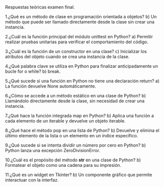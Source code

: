 Respuestas teóricas examen final.

1.¿Qué es un método de clase en programación orientada a objetos?
b) Un método que puede ser llamado directamente desde la clase sin crear una instancia.

2.¿Cuál es la función principal del módulo unittest en Python?
a) Permitir realizar pruebas unitarias para verificar el comportamiento del código.

3.¿Cuál es la función de un constructor en una clase?
c) Inicializar los atributos del objeto cuando se crea una instancia de la clase.

4.¿Qué palabra clave se utiliza en Python para finalizar anticipadamente un bucle for o while?
b) break.

5.¿Qué sucede si una función en Python no tiene una declaración return?
a) La función devuelve None automáticamente.

6.¿Cómo se accede a un método estático en una clase de Python?
b) Llamándolo directamente desde la clase, sin necesidad de crear una instancia.

7.¿Qué hace la función integrada map en Python?
b) Aplica una función a cada elemento de un iterable y devuelve un objeto iterable.

8.¿Qué hace el método pop en una lista de Python?
b) Devuelve y elimina el último elemento de la lista o un elemento en un índice específico.

9.¿Qué sucede si se intenta dividir un número por cero en Python?
b) Python lanza una excepción ZeroDivisionError.

10.¿Cuál es el propósito del método __str__ en una clase de Python?
b) Formatear el objeto como una cadena para su impresión.

11.¿Qué es un widget en Tkinter?
b) Un componente gráfico que permite interactuar con la interfaz.






